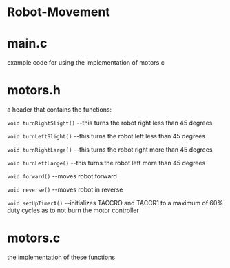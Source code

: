Robot-Movement
==============
main.c
==============
example code for using the implementation of motors.c

motors.h 
==============
a header that contains the functions:

  `void turnRightSlight()`
    --this turns the robot right less than 45 degrees
    
  `void turnLeftSlight()` 
  --this turns the robot left less than 45 degrees
  
  `void turnRightLarge()`
  --this turns the robot right more than 45 degrees
  
  `void turnLeftLarge()`
  --this turns the robot left more than 45 degrees
  
  `void forward()`
  --moves robot forward
  
  `void reverse()`
  --moves robot in reverse
  
  `void setUpTimerA()`
  --initializes TACCRO and TACCR1 to a maximum of 60% duty cycles as to not burn the motor controller
  
  motors.c 
  ============
  the implementation of these functions
